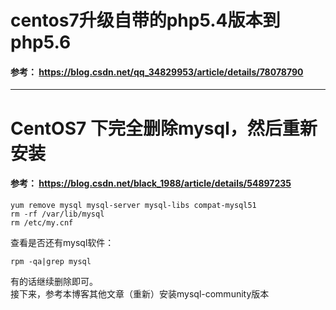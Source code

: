 centos7升级自带的php5.4版本到php5.6 
===========
#### 参考： https://blog.csdn.net/qq_34829953/article/details/78078790


*********
CentOS7 下完全删除mysql，然后重新安装
==================
#### 参考： https://blog.csdn.net/black_1988/article/details/54897235

```shell
yum remove mysql mysql-server mysql-libs compat-mysql51
rm -rf /var/lib/mysql
rm /etc/my.cnf
```
查看是否还有mysql软件：
```shell
rpm -qa|grep mysql
```
有的话继续删除即可。 <br />
接下来，参考本博客其他文章（重新）安装mysql-community版本
